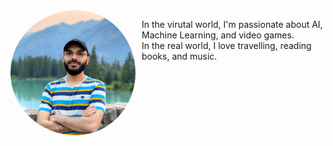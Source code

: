 
<img src="/image3.jpg" width="200" style="border-radius: 50%; float:left; padding-right: 10px;"/> 

In the virutal world, I'm passionate about AI, Machine Learning, and video games.
<br>
In the real world, I love travelling, reading books, and music.
<br>
